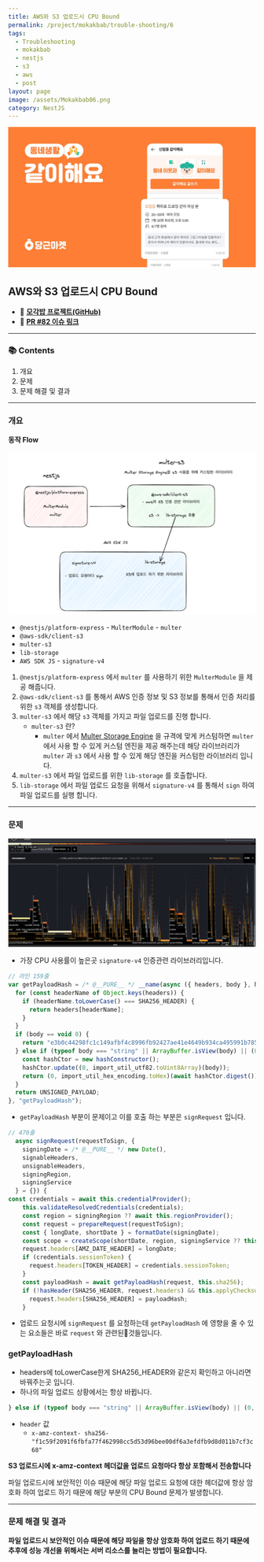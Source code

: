 ```yaml
---
title: AWS와 S3 업로드시 CPU Bound
permalink: /project/mokakbab/trouble-shooting/6
tags:
  - Troubleshooting
  - mokakbab
  - nestjs
  - s3
  - aws
  - post
layout: page
image: /assets/Mokakbab06.png
category: NestJS
---
```


![](/assets/Mokakbab06.png)

## AWS와 S3 업로드시 CPU Bound

- 🐙 **[모각밥 프로젝트(GitHub)](https://github.com/f-lab-edu/Mokakbab)** 
- 🔗 **[PR #82 이슈 링크](https://github.com/f-lab-edu/Mokakbab/pull/82)** 

---

### 📚 Contents

1. 개요
2. 문제
3. 문제 해결 및 결과

---

### 개요

**동작 Flow** 

![](/assets/Mokakbab13.png)

- `@nestjs/platform-express` - `MulterModule` - `multer` 
-  `@aws-sdk/client-s3`
- `multer-s3` 
- `lib-storage` 
- `AWS SDK JS` - `signature-v4`

1. `@nestjs/platform-express` 에서 `multer` 를 사용하기 위한 `MulterModule` 을 제공 해줍니다.
2. `@aws-sdk/client-s3` 를 통해서 AWS 인증 정보 및 S3 정보를 통해서 인증 처리를 위한 `s3` 객체를 생성합니다.
3. `multer-s3` 에서 해당 `s3` 객체를 가지고 파일 업로드를 진행 합니다.
	- `multer-s3` 란?
		- `multer` 에서 [Multer Storage Engine](https://github.com/expressjs/multer/blob/master/StorageEngine.md) 을 규격에 맞게 커스텀하면 `multer` 에서 사용 할 수 있게 커스텀 엔진을 제공 해주는데 해당 라이브러리가 `multer` 과 `s3` 에서 사용 할 수 있게 해당 엔진을 커스텀한 라이브러리 입니다.
4. `multer-s3` 에서 파일 업로드를 위한 `lib-storage` 를 호출합니다.
5. `lib-storage` 에서 파일 업로드 요청을 위해서 `signature-v4` 를 통해서 `sign` 하여 파일 업로드를 실행 합니다.

---

### 문제

![](/assets/Mokakbab12.png)

- 가장 CPU 사용률이 높은곳 `signature-v4` 인증관련 라이브러리입니다.

```js
// 라인 159줄
var getPayloadHash = /* @__PURE__ */ __name(async ({ headers, body }, hashConstructor) => {
  for (const headerName of Object.keys(headers)) {
    if (headerName.toLowerCase() === SHA256_HEADER) {
      return headers[headerName];
    }
  }
  if (body == void 0) {
    return "e3b0c44298fc1c149afbf4c8996fb92427ae41e4649b934ca495991b7852b855";
  } else if (typeof body === "string" || ArrayBuffer.isView(body) || (0, import_is_array_buffer.isArrayBuffer)(body)) {
    const hashCtor = new hashConstructor();
    hashCtor.update((0, import_util_utf82.toUint8Array)(body));
    return (0, import_util_hex_encoding.toHex)(await hashCtor.digest());
  }
  return UNSIGNED_PAYLOAD;
}, "getPayloadHash");
```

- `getPayloadHash` 부분이 문제이고 이를 호출 하는 부분은 `signRequest` 입니다.

```js
// 470줄
  async signRequest(requestToSign, {
    signingDate = /* @__PURE__ */ new Date(),
    signableHeaders,
    unsignableHeaders,
    signingRegion,
    signingService
  } = {}) {
const credentials = await this.credentialProvider();
    this.validateResolvedCredentials(credentials);
    const region = signingRegion ?? await this.regionProvider();
    const request = prepareRequest(requestToSign);
    const { longDate, shortDate } = formatDate(signingDate);
    const scope = createScope(shortDate, region, signingService ?? this.service);
    request.headers[AMZ_DATE_HEADER] = longDate;
    if (credentials.sessionToken) {
      request.headers[TOKEN_HEADER] = credentials.sessionToken;
    }
    const payloadHash = await getPayloadHash(request, this.sha256);
    if (!hasHeader(SHA256_HEADER, request.headers) && this.applyChecksum) {
      request.headers[SHA256_HEADER] = payloadHash;
    }
```

- 업로드 요청시에 `signRequest` 를 요청하는데 `getPayloadHash` 에 영향을 줄 수 있는 요소들은 바로 `request` 와 관련된것들입니다.

### getPayloadHash

- headers에 toLowerCase한게 SHA256_HEADER와 같은지 확인하고 아니라면 바꿔주는곳 입니다.
- 하나의 파일 업로드 상황에서는 항상 바뀝니다.

```js
} else if (typeof body === "string" || ArrayBuffer.isView(body) || (0, import_is_array_buffer.isArrayBuffer)(body)) {
```

- `header` 값
	- `x-amz-context- sha256-"f1c59f2091f6fbfa77f462998cc5d53d96bee00df6a3efdfb9d8d011b7cf3c68"`  

**S3 업로드시에 x-amz-context 헤더값을 업로드 요청마다 항상 포함해서 전송합니다** 

파일 업로드시에 보안적인 이슈 때문에 해당 파일 업로드 요청에 대한 헤더값에 항상 암호화 하여 업로드 하기 때문에 해당 부분의 CPU Bound 문제가 발생합니다.

---

### 문제 해결 및 결과

**파일 업로드시 보안적인 이슈 때문에 해당 파일을 항상 암호화 하여 업로드 하기 때문에 추후에 성능 개선을 위해서는 서버 리소스를 늘리는 방법이 필요합니다.** 

